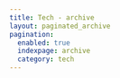 ```yaml
---
title: Tech - archive
layout: paginated_archive
pagination: 
  enabled: true
  indexpage: archive
  category: tech
---
```

